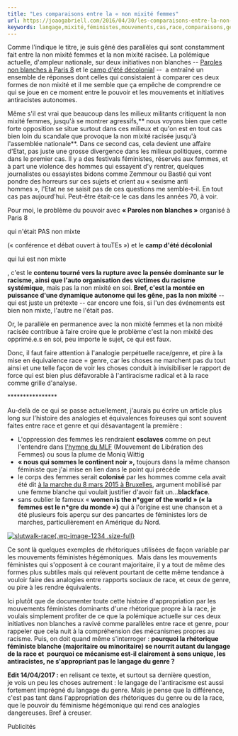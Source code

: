 ```yaml
---
title: "Les comparaisons entre la « non mixité femmes"
url: https://joaogabriell.com/2016/04/30/les-comparaisons-entre-la-non-mixite-femmes-et-la-non-mixite-racisee-sont-problematiques/
keywords: langage,mixité,féministes,mouvements,cas,race,comparaisons,genre,cest,hommes,femmes
---
```

Comme l'indique le titre, je suis gêné des parallèles qui sont constamment fait entre la non mixité femmes et la non mixité racisée. La polémique actuelle, d'ampleur nationale, sur deux initiatives non blanches -- [Paroles non blanches à Paris 8](https://p8contreloitravail.wordpress.com/2016/04/09/11-15-avril-paroles-non-blanches-rencontres-autour-des-questions-de-race/) et le [camp d'été décolonial](https://ce-decolonial.org/) --  a entraîné un ensemble de réponses dont celles qui consistaient à comparer ces deux formes de non mixité et il me semble que ça empêche de comprendre ce qui se joue en ce moment entre le pouvoir et les mouvements et initiatives antiracistes autonomes.

Même s'il est vrai que beaucoup dans les milieux militants critiquent la non mixité femmes, jusqu'à se montrer agressifs,** nous voyons bien que cette forte opposition se situe surtout dans ces milieux et qu'on est en tout cas bien loin du scandale que provoque la non mixité racisée jusqu'à l'assemblée nationale**. Dans ce second cas, cela devient une affaire d'Etat, pas juste une grosse divergence dans les milieux politiques, comme dans le premier cas. Il y a des festivals féministes, réservés aux femmes, et à part une violence des hommes qui essayent d'y rentrer, quelques journalistes ou essayistes bidons comme Zemmour ou Bastié qui vont pondre des horreurs sur ces sujets et crient au « sexisme anti hommes », l'Etat ne se saisit pas de ces questions me semble-t-il. En tout cas pas aujourd'hui. Peut-être était-ce le cas dans les années 70, à voir.

Pour moi, le problème du pouvoir avec **« Paroles non blanches »** organisé à Paris 8

qui n'était PAS non mixte

(« conférence et débat ouvert à touTEs ») et le **camp d'été décolonial**

qui lui est non mixte

, c'est le **contenu tourné vers la rupture avec la pensée dominante sur le racisme, ainsi que l'auto organisation des victimes du racisme systémique**, mais pas la non mixité en soi. **Bref, c'est la montée en puissance d'une dynamique autonome qui les gêne, pas la non mixité** -- qui est juste un prétexte -- car encore une fois, si l'un des événements est bien non mixte, l'autre ne l'était pas.

Or, le parallèle en permanence avec la non mixité femmes et la non mixité racisée contribue à faire croire que le problème c'est la non mixité des opprimé.e.s en soi, peu importe le sujet, ce qui est faux.

Donc, il faut faire attention à l'analogie perpétuelle race/genre, et pire à la mise en équivalence race = genre, car les choses ne marchent pas du tout ainsi et une telle façon de voir les choses conduit à invisibiliser le rapport de force qui est bien plus défavorable à l'antiracisme radical et à la race comme grille d'analyse.

\*\*\*\*\*\*\*\*\*\*\*\*\*\*\*\*

Au-delà de ce qui se passe actuellement, j'aurais pu écrire un article plus long sur l'histoire des analogies et équivalences foireuses qui sont souvent faites entre race et genre et qui désavantagent la première :

-   L'oppression des femmes les rendraient **esclaves** comme on peut l'entendre dans [l'hymne du MLF](http://chantsdeluttes.free.fr/feminisme/pages%20feminisme/hymnedumlf.html) (Mouvement de Libération des Femmes) ou sous la plume de Moniq Wittig
-   **« nous qui sommes le continent noir »,** toujours dans la même chanson féministe que j'ai mise en lien dans le point qui précède
-   le corps des femmes serait **colonisé** par les hommes comme cela avait été dit [à la marche du 8 mars 2015 à Bruxelles](https://soundcloud.com/polomami/blackface-01), argument mobilisé par une femme blanche qui voulait justifier d'avoir fait un...**blackface**.
-   sans oublier le fameux « **women is the n\*gger of the world » (« la femmes est le n\*gre du monde »)** qui à l'origine est une chanson et a été plusieurs fois aperçu sur des pancartes de féministes lors de marches, particulièrement en Amérique du Nord.

[![slutwalk-race](https://jgabriell.files.wordpress.com/2016/04/slutwalk-race.jpg?w=1140){.wp-image-1234 .size-full}](https://jgabriell.files.wordpress.com/2016/04/slutwalk-race.jpg)

Ce sont là quelques exemples de rhétoriques utilisées de façon variable par les mouvements féministes hégémoniques.  Mais dans les mouvements féministes qui s'opposent à ce courant majoritaire, il y a tout de même des formes plus subtiles mais qui relèvent pourtant de cette même tendance à vouloir faire des analogies entre rapports sociaux de race, et ceux de genre, ou pire à les rendre équivalents.

Ici plutôt que de documenter toute cette histoire d'appropriation par les mouvements féministes dominants d'une rhétorique propre à la race, je voulais simplement profiter de ce que la polémique actuelle sur ces deux initiatives non blanches a ravivé comme parallèles entre race et genre, pour rappeler que cela nuit à la compréhension des mécanismes propres au racisme. Puis, on doit quand même s'interroger : **pourquoi la rhétorique féministe blanche (majoritaire ou minoritaire) se nourrit autant du langage de la race et  pourquoi ce mécanisme est-il clairement à sens unique, les antiracistes, ne s'appropriant pas le langage du genre ?**

**Edit 14/04/2017 :** en relisant ce texte, et surtout sa dernière question, je vois un peu les choses autrement : le langage de l'antiracisme est aussi fortement imprégné du langage du genre. Mais je pense que la différence, c'est pas tant dans l'appropriation des rhétoriques du genre ou de la race, que le pouvoir du féminisme hégémonique qui rend ces analogies dangereuses. Bref à creuser.

Publicités
